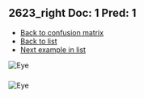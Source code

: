 ## 2623_right Doc: 1 Pred: 1
- [Back to confusion matrix](https://github.com/juliandewit/kaggle_retinopathy/blob/master/matrix.md)
- [Back to list](https://github.com/juliandewit/kaggle_retinopathy/blob/master/lists/11/list.md)
- [Next example in list](https://github.com/juliandewit/kaggle_retinopathy/blob/master/lists/11/26/26300_left.md)

![Eye](https://retinopaty.blob.core.windows.net/size1024/2623_right_1.jpeg)

### 

![Eye]()
